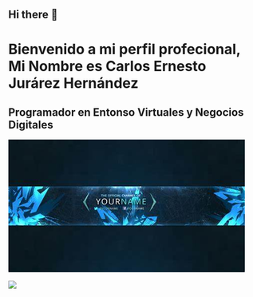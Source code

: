 ## Hi there 👋
<h1 aling="Center">Bienvenido a mi perfil profecional, Mi Nombre es Carlos Ernesto Jurárez Hernández</h1>
<h2 aling="Center">Programador en Entonso Virtuales y Negocios Digitales</h2>
<p aling="Center"><img src="https://raw.githubusercontent.com/Nezto90/Nezto90/refs/heads/main/OIP%20(2).jpg"></img></p>
<p aling="Center"><img src="https://www.reddit.com/media?url=https%3A%2F%2Fexternal-preview.redd.it%2Fc2TIHkztrKOL8z9ajvhVm83OlGKAGlGN-QPIHkYU_qs.gif%3Fwidth%3D720%26format%3Dmp4%26s%3Dbffcd43305bd25355f5d5c9545daced63096387e"></img></p>
<!--
**Nezto90/Nezto90** is a ✨ _special_ ✨ repository because its `README.md` (this file) appears on your GitHub profile.

Here are some ideas to get you started:

- 🔭 I’m currently working on ...
- 🌱 I’m currently learning ...
- 👯 I’m looking to collaborate on ...
- 🤔 I’m looking for help with ...
- 💬 Ask me about ...
- 📫 How to reach me: ...
- 😄 Pronouns: ...
- ⚡ Fun fact: ...
-->
